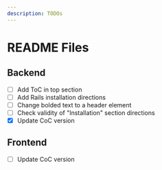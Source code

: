 ```yaml
---
description: TODOs
---
```


# README Files

## Backend

* [ ] Add ToC in top section
* [ ] Add Rails installation directions
* [ ] Change bolded text to a header element
* [ ] Check validity of "Installation" section directions
* [x] Update CoC version

## Frontend

* [ ] Update CoC version

